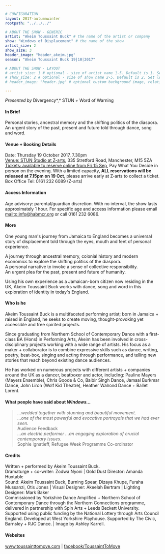 ```yaml
---

# CONFIGURATION
layout: 2017-autumnwinter
rootpath: "../../../"

# ABOUT THE SHOW - GENERIC
artist: "Akeim Toussaint Buck" # the name of the artist or company
show: "Windows of Displacement" # the name of the show
artist_size: 2
show_size: 3
header_image: "header_akeim.jpg"
season: "Akeim Toussaint Buck 19|10|2017"

# ABOUT THE SHOW - LAYOUT
# artist_size: 1 # optional - size of artist name 1-5. Default is 1. Set longer names to lower values
# show_size: 2 # optional - size of show name 2-5. Default is 2. Set longer names to lower values
# header_image: "header.jpg" # optional custom background image, relative to current page

---
```

*Presented by* Divergency*,* STUN *+* Word of Warning      
           
#### In Brief     
Personal stories, ancestral memory and the shifting politics of the diaspora. An urgent story of the past, present and future told through dance, song and word.            
          
#### Venue + Booking Details       
Date: Thursday 19 October 2017, 7.30pm              
<a href="http://www.z-arts.org/about-us/getting-here" target="_blank">Venue: STUN Studio at Z-arts</a>, 335 Stretford Road, Manchester, M15 5ZA          
<a href="http://www.z-arts.org/see-whats-on/2017-10-19" target="_blank">Tickets: available to reserve online from Fri 15 Sep</a>, Pay What You Decide in person on the evening. With a limited capacity, **ALL reservations will be released at 7.15pm on 19 Oct**, please arrive early at Z-arts to collect a ticket.           
Box Office Tel: 0161 232 6089 (Z-arts)        
              
#### Access Information          
Age advisory: parental/guardian discretion. With no interval, the show lasts approximately 1 hour. For specific age and access information please email <mailto:info@habmcr.org> or call 0161 232 6086.          
            
#### More            
One young man's journey from Jamaica to England becomes a universal story of displacement told through the eyes, mouth and feet of personal experience.            
         
A journey through ancestral memory, colonial history and modern economics to explore the shifting politics of the diaspora.<br>A personal narrative to invoke a sense of collective responsibility.<br>An urgent plea for the past, present and future of humanity.          
       
Using his own experience as a Jamaican-born citizen now residing in the UK, Akeim Toussaint Buck works with dance, song and word in this exploration of identity in today's England.             
         
#### Who is he        
Akeim Toussaint Buck is a multifaceted performing artist; born in Jamaica + raised in England, he seeks to create moving, thought-provoking yet accessible and free spirited projects.

Since graduating from Northern School of Contemporary Dance with a first-class BA (Hons) in Performing Arts, Akeim has been involved in cross-disciplinary projects working with a wide range of artists. His focus as a maker + collaborator is to combine expressive skills such as dance, writing, poetry, beat-box, singing and acting through performance, and telling new stories that reach beyond existing dance audiences.       
          
He has worked on numerous projects with different artists + companies around the UK as a dancer, beatboxer and actor, including: Pauline Mayers (Mayers Ensemble), Chris Goode & Co, Balbir Singh Dance, Jamaal Burkmar Dance, John Liron (Wolf Kid Theatre), Heather Walrond Dance + Ballet Lorent.      
       
#### What people have said about *Windows…*         
>*…wedded together with stunning and beautiful movement.<br>…one of the most powerful and evocative portrayals that we had ever seen.*<br>Audience Feedback             
>*…an electric performer …an engaging exploration of crucial contemporary issues.*<br>Sophie Ignatieff, Refugee Week Programme Co-ordinator          
         
#### Credits        
Written + performed by Akeim Toussaint Buck.<br>Dramaturge + co-writer: Zodwa Nyoni | Gold Dust Director: Amanda Huxtable<br>Sound:
Akeim Toussaint Buck, Burning Spear, Dizaya Khupe, Furaha Mussanzi, Otis Jones | Visual Designer: Akeelah Bertram | Lighting Designer: Mark Baker<br>Commissioned by Yorkshire Dance Amplified + Northern School of Contemporary Dance through the Northern Connections programme, delivered in partnership with Spin Arts + Leeds Beckett University. Supported using public funding by the National Lottery through Arts Council England. Developed at West Yorkshire Playhouse. Supported by The Civic, Barnsley + RJC Dance. | Image by Ashley Karrell.        
          
#### Websites       
<a href="http://www.toussainttomove.com" target="_blank">www.toussainttomove.com</a> | <a href="http://www.facebook.com/ToussaintToMove" target="_blank">facebook/ToussaintToMove</a>
